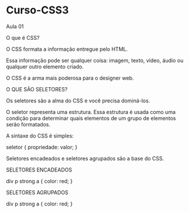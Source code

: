 # Curso-CSS3

Aula 01

O que é CSS?

O CSS formata a informação entregue pelo HTML. 

Essa informação pode ser qualquer coisa: imagem, texto, vídeo, áudio ou qualquer outro elemento criado.

O CSS é a arma mais poderosa para o designer web.

O QUE SÃO SELETORES?

Os seletores são a alma do CSS e você precisa dominá-los.

O seletor representa uma estrutura. Essa estrutura é usada como uma condição para determinar
quais elementos de um grupo de elementos serão formatados.

A sintaxe do CSS é simples:

seletor {
propriedade: valor;
}

Seletores encadeados e seletores agrupados são a base do CSS.

SELETORES ENCADEADOS

div p strong a {
 color: red;
}

SELETORES AGRUPADOS

div p strong a {
color: red;
}
